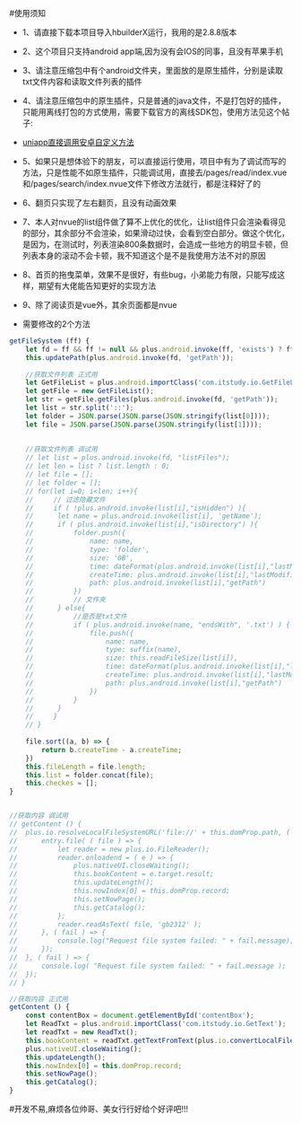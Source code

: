 #使用须知

* 1、请直接下载本项目导入hbuilderX运行，我用的是2.8.8版本
* 2、这个项目只支持android app端,因为没有会IOS的同事，且没有苹果手机
* 3、请注意压缩包中有个android文件夹，里面放的是原生插件，分别是读取txt文件内容和读取文件列表的插件
* 4、请注意压缩包中的原生插件，只是普通的java文件，不是打包好的插件，只能用离线打包的方式使用，需要下载官方的离线SDK包，使用方法见这个帖子:
* [uniapp直接调用安卓自定义方法](https://ask.dcloud.net.cn/article/36065)
* 5、如果只是想体验下的朋友，可以直接运行使用，项目中有为了调试而写的方法，只是性能不如原生插件，只能调试用，直接去/pages/read/index.vue和/pages/search/index.nvue文件下修改方法就行，都是注释好了的
* 6、翻页只实现了左右翻页，且没有动画效果
* 7、本人对nvue的list组件做了算不上优化的优化，让list组件只会渲染看得见的部分，其余部分不会渲染，如果滑动过快，会看到空白部分。做这个优化，是因为，在测试时，列表渲染800条数据时，会造成一些地方的明显卡顿，但列表本身的滚动不会卡顿，我不知道这个是不是我使用方法不对的原因
* 8、首页的拖曳菜单，效果不是很好，有些bug，小弟能力有限，只能写成这样，期望有大佬能告知更好的实现方法
* 9、除了阅读页是vue外，其余页面都是nvue


* 需要修改的2个方法
```javascript
getFileSystem (ff) {
	let fd = ff && ff != null && plus.android.invoke(ff, 'exists') ? ff : environment.getExternalStorageDirectory();
	this.updatePath(plus.android.invoke(fd, 'getPath'));
	
	//获取文件列表 正式用
	let GetFileList = plus.android.importClass('com.itstudy.io.GetFileList');
	let getFile = new GetFileList();
	let str = getFile.getFiles(plus.android.invoke(fd, 'getPath'));
	let list = str.split('::');
	let folder = JSON.parse(JSON.parse(JSON.stringify(list[0])));
	let file = JSON.parse(JSON.parse(JSON.stringify(list[1])));
	
	
	//获取文件列表 调试用
	// let list = plus.android.invoke(fd, "listFiles");
	// let len = list ? list.length : 0;
	// let file = [];
	// let folder = [];
	// for(let i=0; i<len; i++){
	//     // 过滤隐藏文件  
	//     if ( !plus.android.invoke(list[i],"isHidden") ){
	// 		let name = plus.android.invoke(list[i], 'getName');
	// 		if ( plus.android.invoke(list[i],"isDirectory") ){
	// 			folder.push({
	// 				name: name,
	// 				type: 'folder',
	// 				size: '0B',
	// 				time: dateFormat(plus.android.invoke(list[i],"lastModified")),
	// 				createTime: plus.android.invoke(list[i],"lastModified"),
	// 				path: plus.android.invoke(list[i],"getPath")
	// 			})
	// 		    // 文件夹
	// 		} else{
	// 			//是否是txt文件
	// 		    if ( plus.android.invoke(name, "endsWith", '.txt') ) {
	// 		    	file.push({
	// 					name: name,
	// 					type: suffix(name),
	// 					size: this.readFileSize(list[i]),
	// 					time: dateFormat(plus.android.invoke(list[i],"lastModified")),
	// 					createTime: plus.android.invoke(list[i],"lastModified"),
	// 					path: plus.android.invoke(list[i],"getPath")
	// 				})
	// 		    }
	// 		}  
	//     }
	// }
	
	file.sort((a, b) => {
		return b.createTime - a.createTime;
	})
	this.fileLength = file.length;
	this.list = folder.concat(file);
	this.checkes = [];
}

```

```javascript

//获取内容 调试用
// getContent () {
// 	plus.io.resolveLocalFileSystemURL('file://' + this.domProp.path, ( entry ) => {
// 		entry.file( ( file ) => {
// 			let reader = new plus.io.FileReader();
// 			reader.onloadend = ( e ) => {
// 				plus.nativeUI.closeWaiting();
// 				this.bookContent = e.target.result;
// 				this.updateLength();
// 				this.nowIndex[0] = this.domProp.record;
// 				this.setNowPage();
// 				this.getCatalog();
// 			};
// 			reader.readAsText( file, 'gb2312' );
// 		}, ( fail ) => {
// 			console.log("Request file system failed: " + fail.message);
// 		});
// 	}, ( fail ) => {
// 		console.log( "Request file system failed: " + fail.message );
// 	});
// }

//获取内容 正式用
getContent () {
	const contentBox = document.getElementById('contentBox');
	let ReadTxt = plus.android.importClass('com.itstudy.io.GetText');
	let readTxt = new ReadTxt();
	this.bookContent = readTxt.getTextFromText(plus.io.convertLocalFileSystemURL(this.domProp.path));
	plus.nativeUI.closeWaiting();
	this.updateLength();
	this.nowIndex[0] = this.domProp.record;
	this.setNowPage();
	this.getCatalog();
}

```

#开发不易,麻烦各位帅哥、美女行行好给个好评吧!!!